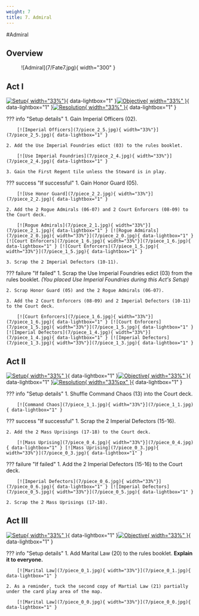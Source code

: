 ```yaml
---
weight: 7
title: 7. Admiral
---
```

#Admiral
## Overview
<figure markdown="span">
![Admiral](7/Fate7.jpg){ width="300" }
</figure>

## Act I

[![Setup](7/piece_2_6.jpg){ width="33%"}](7/piece_2_6.jpg){ data-lightbox="1" }[![Objective](7/back_2_6.jpg){ width="33%" }](7/back_2_6.jpg){ data-lightbox="1" }[![Resolution](7/piece_2_3.jpg){ width="33%" }](7/piece_2_3.jpg){ data-lightbox="1" }

??? info "Setup details"
    1. Gain Imperial Officers (02).
    
        [![Imperial Officers](7/piece_2_5.jpg){ width="33%"}](7/piece_2_5.jpg){ data-lightbox="1" }

    2. Add the Use Imperial Foundries edict (03) to the rules booklet.
    
        [![Use Imperial Foundries](7/piece_2_4.jpg){ width="33%"}](7/piece_2_4.jpg){ data-lightbox="1" }
    
    3. Gain the First Regent tile unless the Steward is in play.

??? success "If successful"
    1. Gain Honor Guard (05).
    
        [![Use Honor Guard](7/piece_2_2.jpg){ width="33%"}](7/piece_2_2.jpg){ data-lightbox="1" }
    
    2. Add the 2 Rogue Admirals (06-07) and 2 Court Enforcers (08-09) to the Court deck.
    
        [![Rogue Admirals](7/piece_2_1.jpg){ width="33%"}](7/piece_2_1.jpg){ data-lightbox="1" } [![Rogue Admirals](7/piece_2_0.jpg){ width="33%"}](7/piece_2_0.jpg){ data-lightbox="1" } [![Court Enforcers](7/piece_1_6.jpg){ width="33%"}](7/piece_1_6.jpg){ data-lightbox="1" } [![Court Enforcers](7/piece_1_5.jpg){ width="33%"}](7/piece_1_5.jpg){ data-lightbox="1" }
    
    3. Scrap the 2 Imperial Defectors (10-11).

??? failure "If failed"
    1. Scrap the Use Imperial Foundries edict (03) from the rules booklet. *(You placed Use Imperial Foundries during this Act's Setup)*
   
    2. Scrap Honor Guard (05) and the 2 Rogue Admirals (06-07).
   
    3. Add the 2 Court Enforcers (08-09) and 2 Imperial Defectors (10-11) to the Court deck.

        [![Court Enforcers](7/piece_1_6.jpg){ width="33%"}](7/piece_1_6.jpg){ data-lightbox="1" } [![Court Enforcers](7/piece_1_5.jpg){ width="33%"}](7/piece_1_5.jpg){ data-lightbox="1" } [![Imperial Defectors](7/piece_1_4.jpg){ width="33%"}](7/piece_1_4.jpg){ data-lightbox="1" } [![Imperial Defectors](7/piece_1_3.jpg){ width="33%"}](7/piece_1_3.jpg){ data-lightbox="1" }

## Act II

[![Setup](7/piece_1_2.jpg){ width="33%" }](7/piece_1_2.jpg){ data-lightbox="1" }[![Objective](7/back_1_2.jpg){ width="33%" }](7/back_1_2.jpg){ data-lightbox="1" }[![Resolution](7/piece_1_0.jpg){ width="33%px" }](7/piece_1_0.jpg){ data-lightbox="1" }

??? info "Setup details"
    1. Shuffle Command Chaos (13) into the Court deck.

        [![Command Chaos](7/piece_1_1.jpg){ width="33%"}](7/piece_1_1.jpg){ data-lightbox="1" }

??? success "If successful"
    1. Scrap the 2 Imperial Defectors (15-16).
    
    2. Add the 2 Mass Uprisings (17-18) to the Court deck.

        [![Mass Uprising](7/piece_0_4.jpg){ width="33%"}](7/piece_0_4.jpg){ data-lightbox="1" } [![Mass Uprising](7/piece_0_3.jpg){ width="33%"}](7/piece_0_3.jpg){ data-lightbox="1" }

??? failure "If failed"
    1. Add the 2 Imperial Defectors (15-16) to the Court deck.
    
        [![Imperial Defectors](7/piece_0_6.jpg){ width="33%"}](7/piece_0_6.jpg){ data-lightbox="1" } [![Imperial Defectors](7/piece_0_5.jpg){ width="33%"}](7/piece_0_5.jpg){ data-lightbox="1" }
    
    2. Scrap the 2 Mass Uprisings (17-18).

## Act III

[![Setup](7/piece_0_2.jpg){ width="33%" }](7/piece_0_2.jpg){ data-lightbox="1" }[![Objective](7/back_0_2.jpg){ width="33%" }](7/back_0_2.jpg){ data-lightbox="1" }

??? info "Setup details"
    1. Add Marital Law (20) to the rules booklet. **Explain it to everyone.**

        [![Marital Law](7/piece_0_1.jpg){ width="33%"}](7/piece_0_1.jpg){ data-lightbox="1" }

    2. As a reminder, tuck the second copy of Martial Law (21) partially under the card play area of the map.

        [![Marital Law](7/piece_0_0.jpg){ width="33%"}](7/piece_0_0.jpg){ data-lightbox="1" }